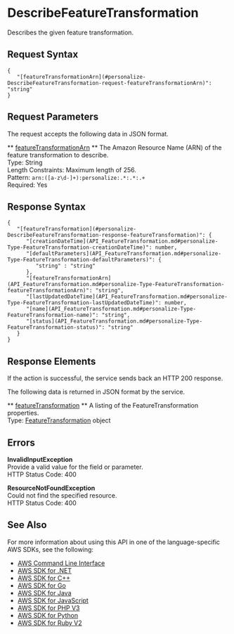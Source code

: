 # DescribeFeatureTransformation<a name="API_DescribeFeatureTransformation"></a>

Describes the given feature transformation\.

## Request Syntax<a name="API_DescribeFeatureTransformation_RequestSyntax"></a>

```
{
   "[featureTransformationArn](#personalize-DescribeFeatureTransformation-request-featureTransformationArn)": "string"
}
```

## Request Parameters<a name="API_DescribeFeatureTransformation_RequestParameters"></a>

The request accepts the following data in JSON format\.

 ** [featureTransformationArn](#API_DescribeFeatureTransformation_RequestSyntax) **   <a name="personalize-DescribeFeatureTransformation-request-featureTransformationArn"></a>
The Amazon Resource Name \(ARN\) of the feature transformation to describe\.  
Type: String  
Length Constraints: Maximum length of 256\.  
Pattern: `arn:([a-z\d-]+):personalize:.*:.*:.+`   
Required: Yes

## Response Syntax<a name="API_DescribeFeatureTransformation_ResponseSyntax"></a>

```
{
   "[featureTransformation](#personalize-DescribeFeatureTransformation-response-featureTransformation)": { 
      "[creationDateTime](API_FeatureTransformation.md#personalize-Type-FeatureTransformation-creationDateTime)": number,
      "[defaultParameters](API_FeatureTransformation.md#personalize-Type-FeatureTransformation-defaultParameters)": { 
         "string" : "string" 
      },
      "[featureTransformationArn](API_FeatureTransformation.md#personalize-Type-FeatureTransformation-featureTransformationArn)": "string",
      "[lastUpdatedDateTime](API_FeatureTransformation.md#personalize-Type-FeatureTransformation-lastUpdatedDateTime)": number,
      "[name](API_FeatureTransformation.md#personalize-Type-FeatureTransformation-name)": "string",
      "[status](API_FeatureTransformation.md#personalize-Type-FeatureTransformation-status)": "string"
   }
}
```

## Response Elements<a name="API_DescribeFeatureTransformation_ResponseElements"></a>

If the action is successful, the service sends back an HTTP 200 response\.

The following data is returned in JSON format by the service\.

 ** [featureTransformation](#API_DescribeFeatureTransformation_ResponseSyntax) **   <a name="personalize-DescribeFeatureTransformation-response-featureTransformation"></a>
A listing of the FeatureTransformation properties\.  
Type: [FeatureTransformation](API_FeatureTransformation.md) object

## Errors<a name="API_DescribeFeatureTransformation_Errors"></a>

 **InvalidInputException**   
Provide a valid value for the field or parameter\.  
HTTP Status Code: 400

 **ResourceNotFoundException**   
Could not find the specified resource\.  
HTTP Status Code: 400

## See Also<a name="API_DescribeFeatureTransformation_SeeAlso"></a>

For more information about using this API in one of the language\-specific AWS SDKs, see the following:
+  [AWS Command Line Interface](https://docs.aws.amazon.com/goto/aws-cli/personalize-2018-05-22/DescribeFeatureTransformation) 
+  [AWS SDK for \.NET](https://docs.aws.amazon.com/goto/DotNetSDKV3/personalize-2018-05-22/DescribeFeatureTransformation) 
+  [AWS SDK for C\+\+](https://docs.aws.amazon.com/goto/SdkForCpp/personalize-2018-05-22/DescribeFeatureTransformation) 
+  [AWS SDK for Go](https://docs.aws.amazon.com/goto/SdkForGoV1/personalize-2018-05-22/DescribeFeatureTransformation) 
+  [AWS SDK for Java](https://docs.aws.amazon.com/goto/SdkForJava/personalize-2018-05-22/DescribeFeatureTransformation) 
+  [AWS SDK for JavaScript](https://docs.aws.amazon.com/goto/AWSJavaScriptSDK/personalize-2018-05-22/DescribeFeatureTransformation) 
+  [AWS SDK for PHP V3](https://docs.aws.amazon.com/goto/SdkForPHPV3/personalize-2018-05-22/DescribeFeatureTransformation) 
+  [AWS SDK for Python](https://docs.aws.amazon.com/goto/boto3/personalize-2018-05-22/DescribeFeatureTransformation) 
+  [AWS SDK for Ruby V2](https://docs.aws.amazon.com/goto/SdkForRubyV2/personalize-2018-05-22/DescribeFeatureTransformation) 